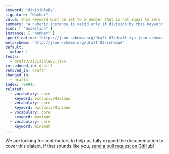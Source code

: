 ```yaml
---
keyword: "divisibleBy"
signature: "Number"
value: This keyword must be set to a number that is not equal to zero
summary: "A numeric instance is valid only if division by this keyword's value results in an integer."
kind: [ "assertion" ]
instance: [ "number" ]
specification: "https://json-schema.org/draft-03/draft-zyp-json-schema-03.pdf#5.24"
metaschema: "http://json-schema.org/draft-03/schema#"
default:
  value: 1
tests:
  - draft3/divisibleBy.json
introduced_in: draft3
removed_in: draft4
changed_in:
  - draft4
index: -99945
related:
  - vocabulary: core
    keyword: exclusiveMaximum
  - vocabulary: core
    keyword: exclusiveMinimum
  - vocabulary: core
    keyword: maximum
  - vocabulary: core
    keyword: minimum
---
```


We are looking for contributors to help us fully expand the documentation to
cover this dialect. If that sounds like you, [send a pull
request on GitHub](https://github.com/sourcemeta/learnjsonschema.com/pulls)!

